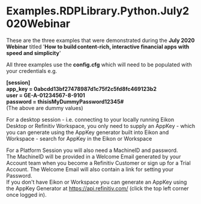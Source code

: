 # Examples.RDPLibrary.Python.July2020Webinar
 
 These are the three examples that were demonstrated during the **July 2020 Webinar** titled '**How to build content-rich, interactive financial apps with speed and simplicity**'
 
 All three examples use the **config.cfg** which will need to be populated with your credentials e.g.
 
**[session]**  
**app_key = 0abcdd13bf27478987d1c75f2c5fd8fc469123b2**  
**user = GE-A-01234567-8-9101**  
**password = thisisMyDummyPassword12345#**  
(The above are dummy values)  

For a desktop session - i.e. connecting to your locally running Eikon Desktop or Refinitiv Workspace, you only need to supply an AppKey - which you can generate using the AppKey generator built into Eikon and Workspace - search for AppKey in the Eikon or Workspace

For a Platform Session you will also need a MachineID and password.   
The MachineID will be provided in a Welcome Email generated by your Account team when you become a Refinitiv Customer or sign up for a Trial Account. The Welcome Email will also contain a link for setting your Password.  
If you don't have Eikon or Workspace you can generate an AppKey using the AppKey Generator at https://api.refinitiv.com/ (click the top left corner once logged in).

